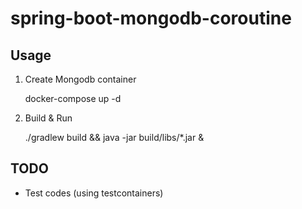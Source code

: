 # spring-boot-mongodb-coroutine

## Usage

1. Create Mongodb container


    docker-compose up -d


2. Build & Run


    ./gradlew build && java -jar build/libs/*.jar &


## TODO
- Test codes (using testcontainers)